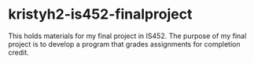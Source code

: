 # kristyh2-is452-finalproject
This holds materials for my final project in IS452. The purpose of my final project is to develop a program that grades assignments for completion credit.
